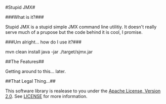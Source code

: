 #Stupid JMX#

###What is it?###

Stupid JMX is a stupid simple JMX command line utilitiy. It doesn't really serve much of a prupose but the code behind it is cool, I promise.

###Um alright... how do I use it?###

mvn clean install
java -jar ./target/sjmx.jar


##The Features##

Getting around to this... later.

##That Legal Thing...##

This software library is realease to you under the [Apache License, Version 2.0](http://www.apache.org/licenses/LICENSE-2.0.html). See [LICENSE](https://github.com/zinic/sjmx/blob/master/LICENSE) for more information.
